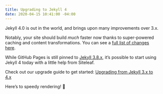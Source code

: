 ```yaml
---
title: Upgrading to Jekyll 4
date: 2020-04-15 10:41:00 -04:00
---
```


Jekyll 4.0 is out in the world, and brings upon many improvements over 3.x.

Notably, your site should build _much_ faster now thanks to super-powered caching and content transformations. You can see a [full list of changes here](https://jekyllrb.com/news/2019/08/20/jekyll-4-0-0-released/).

While GitHub Pages is still pinned to [Jekyll 3.8.x](https://pages.github.com/versions/), it’s possible to start using Jekyll 4 today with a little help from Siteleaf.

Check out our upgrade guide to get started: [Upgrading from Jekyll 3.x to 4.x](https://learn.siteleaf.com/themes/upgrading-from-jekyll-3-to-4/)

Here’s to speedy rendering! 🍃